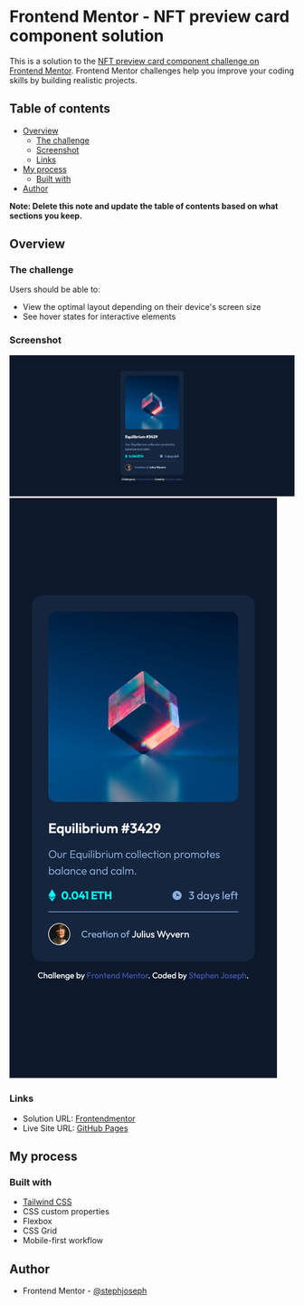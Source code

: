 # Frontend Mentor - NFT preview card component solution

This is a solution to the [NFT preview card component challenge on Frontend Mentor](https://www.frontendmentor.io/challenges/nft-preview-card-component-SbdUL_w0U). Frontend Mentor challenges help you improve your coding skills by building realistic projects. 

## Table of contents

- [Overview](#overview)
  - [The challenge](#the-challenge)
  - [Screenshot](#screenshot)
  - [Links](#links)
- [My process](#my-process)
  - [Built with](#built-with)
- [Author](#author)


**Note: Delete this note and update the table of contents based on what sections you keep.**

## Overview

### The challenge

Users should be able to:

- View the optimal layout depending on their device's screen size
- See hover states for interactive elements

### Screenshot

![](./screenshots/nft-preview-card-sc-desktop.png)
![](./screenshots/nft-preview-card-sc-mobile.png)


### Links

- Solution URL: [Frontendmentor](https://www.frontendmentor.io/solutions/nft-preview-card-component-solution-y1BKc-w2j)
- Live Site URL: [GitHub Pages](https://stephjoseph.github.io/nft-preview-card-main/)

## My process

### Built with

- [Tailwind CSS](http://tailwindcss.com/)
- CSS custom properties
- Flexbox
- CSS Grid
- Mobile-first workflow


## Author

- Frontend Mentor - [@stephjoseph](https://www.frontendmentor.io/profile/stephjoseph)


